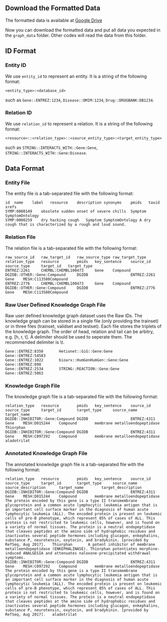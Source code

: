## Download the Formatted Data

The formatted data is available at [Google Drive](https://drive.google.com/drive/folders/1DekWFRbGCmGpLHDIZsJCsWvqBYzZ-EoI?usp=sharing)

Now you can download the formatted data and put all data you expected in the `graph_data` folder. Other codes will read the data from this folder.

## ID Format

### Entity ID

We use `entity_id` to represent an entity. It is a string of the following format:

```
<entity_type>:<database_id>
```

such as `Gene::ENTREZ:1234`, `Disease::OMIM:1234`, `Drug::DRUGBANK:DB1234`.

### Relation ID

We use `relation_id` to represent a relation. It is a string of the following format:

```
<resource>::<relation_type>::<source_entity_type>:<target_entity_type>
```

such as `STRING::INTERACTS_WITH::Gene:Gene`, `STRING::INTERACTS_WITH::Gene:Disease`.

## Data Format

### Entity File

The entity file is a tab-separated file with the following format:

```
id	name	label	resource	description	synonyms	pmids	taxid	xrefs
SYMP:0000149	obsolete sudden onset of severe chills	Symptom	SymptomOntology					
SYMP:0000259	dry hacking cough	Symptom	SymptomOntology	A dry cough that is characterized by a rough and loud sound.				
```

### Relation File

The relation file is a tab-separated file with the following format:

```
raw_source_id   raw_target_id   raw_source_type raw_target_type relation_type   resource        pmids   key_sentence    source_id       source_type     target_id   target_type
ENTREZ:2261     CHEMBL:CHEMBL100473     Gene    Compound        DGIDB::OTHER::Gene:Compound     DGIDB                   ENTREZ:2261     Gene    MESH:C113580Compound
ENTREZ:2776     CHEMBL:CHEMBL100473     Gene    Compound        DGIDB::OTHER::Gene:Compound     DGIDB                   ENTREZ:2776     Gene    MESH:C113580Compound
```

### Raw User Defined Knowledge Graph File
Raw user defined knowledge graph dataset uses the Raw IDs. The knowledge graph can be stored in a single file (only providing the trainset) or in three files (trainset, validset and testset). Each file stores the triplets of the knowledge graph. The order of head, relation and tail can be arbitry, e.g. [h, r, t]. A delimiter should be used to seperate them. The recommended delimiter is \t.

```
Gene::ENTREZ:8350       Hetionet::GiG::Gene:Gene        Gene::ENTREZ:54583
Gene::ENTREZ:1022       bioarx::HumGenHumGen::Gene:Gene  Gene::ENTREZ:890
Gene::ENTREZ:2534       STRING::REACTION::Gene:Gene     Gene::ENTREZ:5063
```


### Knowledge Graph File

The knowledge graph file is a tab-separated file with the following format:

```
relation_type   resource        pmids   key_sentence    source_id       source_type     target_id       target_type     source_name     target_name
DGIDB::INHIBITOR::Gene:Compound DGIDB                   ENTREZ:4311     Gene    MESH:D015244    Compound        membrane metalloendopeptidase   Thiorphan
DGIDB::INHIBITOR::Gene:Compound DGIDB                   ENTREZ:4311     Gene    MESH:C097292    Compound        membrane metalloendopeptidase   aladotrilat
```

### Annotated Knowledge Graph File

The annotated knowledge graph file is a tab-separated file with the following format:

```
relation_type   resource        pmids   key_sentence    source_id       source_type     target_id       target_type     source_name     source_description      target_name        target_description
DGIDB::INHIBITOR::Gene:Compound DGIDB                   ENTREZ:4311     Gene    MESH:D015244    Compound        membrane metalloendopeptidase   The protein encoded by this gene is a type II transmembrane glycoprotein and a common acute lymphocytic leukemia antigen that is an important cell surface marker in the diagnosis of human acute lymphocytic leukemia (ALL). The encoded protein is present on leukemic cells of pre-B phenotype, which represent 85% of cases of ALL. This protein is not restricted to leukemic cells, however, and is found on a variety of normal tissues. The protein is a neutral endopeptidase that cleaves peptides at the amino side of hydrophobic residues and inactivates several peptide hormones including glucagon, enkephalins, substance P, neurotensin, oxytocin, and bradykinin. [provided by RefSeq, Aug 2017].   Thiorphan       A potent inhibitor of membrane metalloendopeptidase (ENKEPHALINASE). Thiorphan potentiates morphine-induced ANALGESIA and attenuates naloxone-precipitated withdrawal symptoms.
DGIDB::INHIBITOR::Gene:Compound DGIDB                   ENTREZ:4311     Gene    MESH:C097292    Compound        membrane metalloendopeptidase   The protein encoded by this gene is a type II transmembrane glycoprotein and a common acute lymphocytic leukemia antigen that is an important cell surface marker in the diagnosis of human acute lymphocytic leukemia (ALL). The encoded protein is present on leukemic cells of pre-B phenotype, which represent 85% of cases of ALL. This protein is not restricted to leukemic cells, however, and is found on a variety of normal tissues. The protein is a neutral endopeptidase that cleaves peptides at the amino side of hydrophobic residues and inactivates several peptide hormones including glucagon, enkephalins, substance P, neurotensin, oxytocin, and bradykinin. [provided by RefSeq, Aug 2017].   aladotrilat
```
